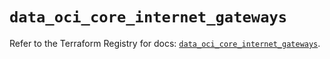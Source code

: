 # `data_oci_core_internet_gateways`

Refer to the Terraform Registry for docs: [`data_oci_core_internet_gateways`](https://registry.terraform.io/providers/oracle/oci/6.18.0/docs/data-sources/core_internet_gateways).
